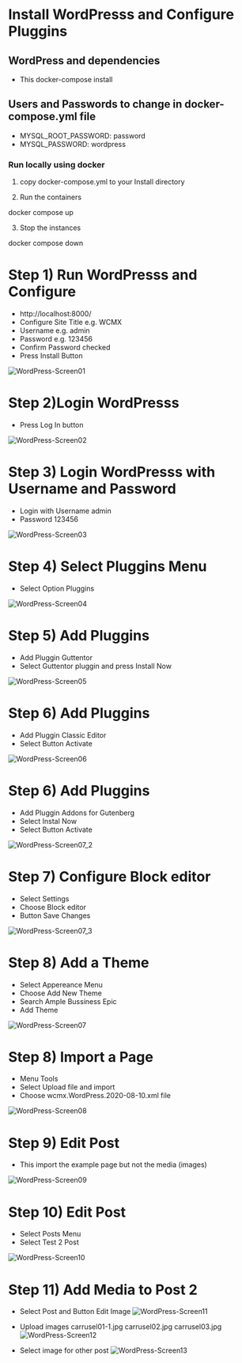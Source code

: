 # Install WordPresss and Configure Pluggins

## WordPress and dependencies
- This docker-compose install 

## Users and Passwords to change in docker-compose.yml file
- MYSQL_ROOT_PASSWORD: password
- MYSQL_PASSWORD: wordpress


### Run locally using docker

1. copy docker-compose.yml to your Install directory

2. Run the containers

docker compose up

3. Stop the instances

docker compose down

# Step 1) Run WordPresss and Configure

- http://localhost:8000/
- Configure Site Title e.g. WCMX
- Username e.g. admin
- Password e.g. 123456 
- Confirm Password checked
- Press Install Button

![WordPress-Screen01](imgs/01WP_Install.png)

# Step 2)Login WordPresss 

- Press Log In button

![WordPress-Screen02](imgs/02WP_Install.png)

# Step 3) Login WordPresss with Username and Password

- Login with Username admin
- Password 123456 

![WordPress-Screen03](imgs/03WP_Install.png)

# Step 4) Select Pluggins Menu

- Select Option Pluggins

![WordPress-Screen04](imgs/04WP_DeletePluggins.png)

# Step 5) Add Pluggins

- Add Pluggin Guttentor 
- Select Guttentor pluggin and press Install Now

![WordPress-Screen05](imgs/05WP_AddPluggins.png)

# Step 6) Add Pluggins

- Add Pluggin Classic Editor
- Select Button Activate

![WordPress-Screen06](imgs/06WP_AddPluggins.png)

# Step 6) Add Pluggins

- Add Pluggin Addons for Gutenberg
- Select Instal Now
- Select Button Activate

![WordPress-Screen07_2](imgs/07_2WP_AddPluggins.png)


# Step 7) Configure Block editor

- Select Settings
- Choose Block editor
- Button Save Changes

![WordPress-Screen07_3](imgs/07_3WP_AddPluggins.png)

# Step 8) Add a Theme

- Select Appereance Menu
- Choose Add New Theme
- Search Ample Bussiness Epic
- Add Theme

![WordPress-Screen07](imgs/07WP_AddPluggins.png)

# Step 8) Import a Page

- Menu Tools
- Select Upload file and import
- Choose wcmx.WordPress.2020-08-10.xml file


![WordPress-Screen08](imgs/08Import.png)

# Step 9) Edit Post

- This import the example page but not the media (images)

![WordPress-Screen09](imgs/09Import.png)


# Step 10) Edit Post

- Select Posts Menu
- Select Test 2 Post

![WordPress-Screen10](imgs/10EditPosts.png)


# Step 11) Add Media to Post 2

- Select Post and Button Edit Image
![WordPress-Screen11](imgs/11WP_AddPhotos.png)

- Upload images carrusel01-1.jpg carrusel02.jpg carrusel03.jpg
![WordPress-Screen12](imgs/12WP_AddPhotos.png)

- Select image for other post
![WordPress-Screen13](imgs/13WP_AddPhotos.png)



